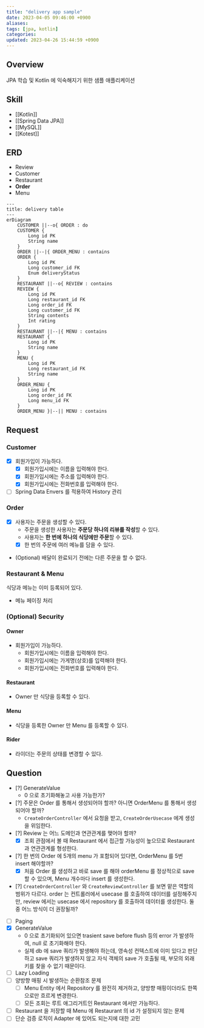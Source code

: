 ```yaml
---
title: "delivery app sample"
date: 2023-04-05 09:46:00 +0900
aliases: 
tags: [jpa, kotlin]
categories: 
updated: 2023-04-26 15:44:59 +0900
---
```


## Overview

JPA 학습 및 Kotlin 에 익숙해지기 위한 샘플 애플리케이션

## Skill

- [[Kotlin]]
- [[Spring Data JPA]]
- [[MySQL]]
- [[Kotest]]

## ERD

- Review
- Customer
- Restaurant
- **Order**
- Menu

```mermaid
---
title: delivery table
---
erDiagram
    CUSTOMER ||--o{ ORDER : do
    CUSTOMER {
        Long id PK
        String name
    }
    ORDER ||--|{ ORDER_MENU : contains
    ORDER {
        Long id PK
        Long customer_id FK
        Enum deliveryStatus
    }
    RESTAURANT ||--o{ REVIEW : contains
    REVIEW {
        Long id PK
        Long restaurant_id FK
        Long order_id FK
        Long customer_id FK
        String contents
        Int rating
    }
    RESTAURANT ||--|{ MENU : contains
    RESTAURANT {
        Long id PK
        String name
    }
    MENU {
        Long id PK
        Long restaurant_id FK
        String name
    }
    ORDER_MENU {
        Long id PK
        Long order_id FK
        Long menu_id FK
    }
    ORDER_MENU }|--|| MENU : contains
```

## Request

### Customer

- [x] 회원가입이 가능하다.
    - [x] 회원가입시에는 이름을 입력해야 한다.
    - [x] 회원가입시에는 주소를 입력해야 한다.
    - [x] 회원가입시에는 전화번호를 입력해야 한다.
- [ ] Spring Data Envers 를 적용하여 History 관리

### Order

- [x] 사용자는 주문을 생성할 수 있다.
    - 주문을 생성한 사용자는 **주문당 하나의 리뷰를 작성**할 수 있다.
    - 사용자는 **한 번에 하나의 식당에만 주문**할 수 있다.
    - [x] 한 번의 주문에 여러 메뉴를 담을 수 있다.
- (Optional) 배달이 완료되기 전에는 다른 주문을 할 수 없다.

### Restaurant & Menu

식당과 메뉴는 이미 등록되어 있다.

- 메뉴 페이징 처리

### (Optional) Security

#### Owner

- 회원가입이 가능하다.
    - 회원가입시에는 이름을 입력해야 한다.
    - 회원가입시에는 가게명(상호)를 입력해야 한다.
    - 회원가입시에는 전화번호를 입력해야 한다.

#### Restaurant

- Owner 만 식당을 등록할 수 있다.

#### Menu

- 식당을 등록한 Owner 만 Menu 를 등록할 수 있다.

#### Rider

- 라이더는 주문의 상태를 변경할 수 있다.

## Question

- [?] GenerateValue
    - 0 으로 초기화해놓고 사용 가능한가?
- [?] 주문은 Order 를 통해서 생성되어야 할까? 아니면 OrderMenu 를 통해서 생성되어야 할까?
    - `CreateOrderController` 에서 요청을 받고, `CreateOrderUsecase` 에게 생성을 위임한다.
- [?] Review 는 어느 도메인과 연관관계를 맺어야 할까?
    - [x] 조회 관점에서 볼 때 Restaurant 에서 접근할 가능성이 높으므로 Restaurant 과 연관관계를 형성한다.
- [?] 한 번의 Order 에 5개의 menu 가 포함되어 있다면, OrderMenu 를 5번 insert 해야할까?
    - [x] 처음 Order 를 생성하고 바로 save 를 해야 orderMenu 를 정상적으로 save 할 수 있으며, Menu 개수마다 insert 를 생성한다.
- [?] `CreateOrderController` 와 `CreateReviewController` 를 보면 맡은 역할의 범위가 다르다. order 는 컨트롤러에서 usecase 를 호출하여 데이터를 설정해주지만, review 에서는 usecase 에서 repository 를 호출하여 데이터를 생성한다. 둘 중 어느 방식이 더 권장될까?
- [ ] Paging
- [x] GenerateValue
    - 0 으로 초기화되어 있으면 trasient save before flush 등의 error 가 발생하여, null 로 초기화해야 한다.
    - 실제 db 에 save 쿼리가 발생해야 하는데, 영속성 컨텍스트에 이미 있다고 판단하고 save 쿼리가 발생하지 않고 자식 객체의 save 가 호출될 때, 부모의 외래키를 찾을 수 없기 때문이다.
- [ ] Lazy Loading
- [ ] 양방향 매핑 시 발생하는 순환참조 문제
    - [ ] Menu Entity 에서 Repository 를 완전히 제거하고, 양방향 매핑이더라도 한쪽으로만 흐르게 변경한다.
    - [ ] 모든 조회는 루트 애그리거트인 Restaurant 에서만 가능하다.
- [ ] Restaurant 을 저장할 때 Menu 에 Restaurant 의 id 가 설정되지 않는 문제
- [ ] 단순 검증 로직이 Adapter 에 있어도 되는지에 대한 고민
